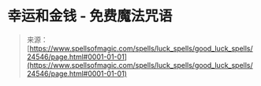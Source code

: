 <!--yml

分类：未分类

日期：2024年6月12日 19:10:33

-->

# 幸运和金钱 - 免费魔法咒语

> 来源：[https://www.spellsofmagic.com/spells/luck_spells/good_luck_spells/24546/page.html#0001-01-01](https://www.spellsofmagic.com/spells/luck_spells/good_luck_spells/24546/page.html#0001-01-01)
